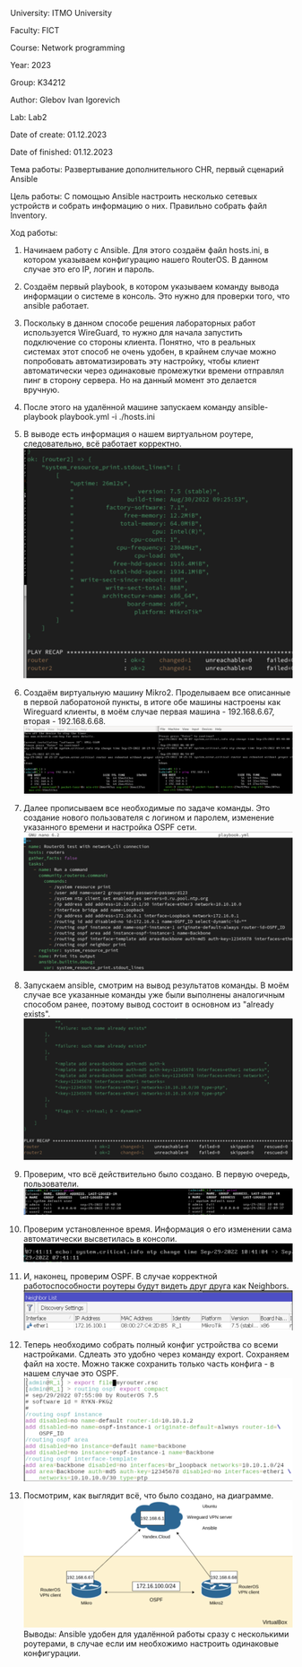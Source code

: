 University: ITMO University

Faculty: FICT

Course: Network programming

Year: 2023

Group: K34212

Author: Glebov Ivan Igorevich

Lab: Lab2

Date of create: 01.12.2023

Date of finished: 01.12.2023

Тема работы: Развертывание дополнительного CHR, первый сценарий Ansible

Цель работы: С помощью Ansible настроить несколько сетевых устройств и собрать информацию о них. Правильно собрать файл Inventory.

Ход работы:
1. Начинаем работу с Ansible. Для этого создаём файл hosts.ini, в котором указываем конфигурацию нашего RouterOS. В данном случае это его IP, логин и пароль.
2. Создаём первый playbook, в котором указываем команду вывода информации о системе в консоль. Это нужно для проверки того, что ansible работает.
3. Поскольку в данном способе решения лабораторных работ используется WireGuard, то нужно для начала запустить подключение со стороны клиента. Понятно, что в реальных системах этот способ не очень удобен, в крайнем случае можно попробовать автоматизировать эту настройку, чтобы клиент автоматически через одинаковые промежутки времени отправлял пинг в сторону сервера. Но на данный момент это делается вручную.
4. После этого на удалённой машине запускаем команду ansible-playbook playbook.yml -i ./hosts.ini
5. В выводе есть информация о нашем виртуальном роутере, следовательно, всё работает корректно.
![img](step5.png)
7. Создаём виртуальную машину Mikro2. Проделываем все описанные в первой лаборатоной пункты, в итоге обе машины настроены как Wireguard клиенты, в моём случае первая машина - 192.168.6.67, вторая - 192.168.6.68. 
![img](step7.png)
8. Далее прописываем все необходимые по задаче команды. Это создание нового пользователя с логином и паролем, изменение указанного времени и настройка OSPF сети. 
![img](step8.png)
9. Запускаем ansible, смотрим на вывод результатов команды. В моём случае все указанные команды уже были выполнены аналогичным способом ранее, поэтому вывод состоит в основном из "already exists". 
![img](step9.png)

10. Проверим, что всё действительно было создано. В первую очередь, пользователи.
![img](step10.png)
11. Проверим установленное время. Информация о его изменении сама автоматически высветилась в консоли.
![img](step11.png)

12. И, наконец, проверим OSPF. В случае корректной работоспособности роутеры будут видеть друг друга как Neighbors.
![img](step12.png)

13. Теперь необходимо собрать полный конфиг устройства со всеми настройками. Сдлеать это удобно через команду export. Сохраняем файл на хосте. Можно также сохранить только часть конфига - в нашем случае это OSPF.
![img](step13.png)

14. Посмотрим, как выглядит всё, что было создано, на диаграмме.
![img](step14.png)
Выводы: Ansible удобен для удалённой работы сразу с несколькими роутерами, в случае если им необхожимо настроить одинаковые конфигурации.


